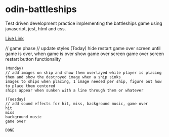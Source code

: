 # odin-battleships

Test driven development practice implementing the battleships game using javascript, jest, html and css.

[Live Link](https://www.google.com)

// game phase
// update styles
(Today)
hide restart game over screen until game is over,
when game is over show game over screen
game over screen restart button functionality

    (Monday)
    // add images on ship and show them overlayed while player is placing them and show the destroyed image when a ship sinks
    images to ships when placing, 1 image needed per ship, figure out how to place them centered
    ships appear when sunken with a line through them or whatever

    (Tuesday)
    // add sound effects for hit, miss, background music, game over
    hit
    miss
    background music
    game over

    DONE
